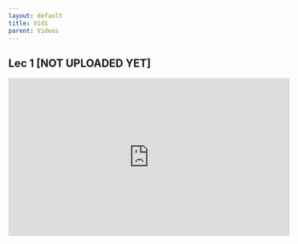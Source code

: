 ```yaml
---
layout: default
title: Vid1
parent: Videos
---
```

## Lec 1 [NOT UPLOADED YET]

<iframe width="560" height="315" src="https://www.youtube.com/embed/-hoZfgdfAiM" title="YouTube video player"
    frameborder="0" allow="accelerometer; autoplay; clipboard-write; encrypted-media; gyroscope; picture-in-picture"
    allowfullscreen></iframe>
